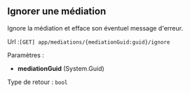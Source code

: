 ## <span id='ignorer'>Ignorer une médiation</span>

Ignore la médiation et efface son éventuel message d'erreur.

Url :`[GET] app/mediations/{mediationGuid:guid}/ignore`

Paramètres : 

- **mediationGuid** (System.Guid)

Type de retour : `bool`

